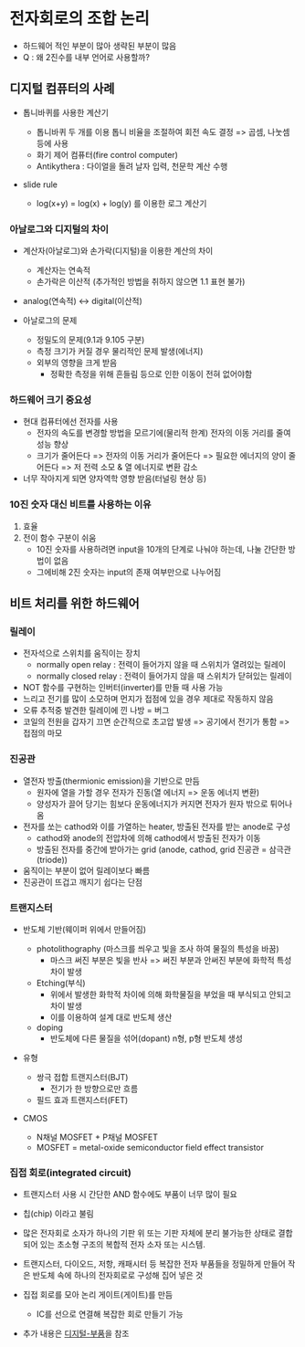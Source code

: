 # 전자회로의 조합 논리

- 하드웨어 적인 부분이 많아 생략된 부분이 많음
- Q : 왜 2진수를 내부 언어로 사용할까?

## 디지털 컴퓨터의 사례

- 톱니바퀴를 사용한 계산기
  - 톱니바퀴 두 개를 이용 톱니 비율을 조절하여 회전 속도 결정 => 곱셈, 나눗셈 등에 사용
  - 화기 제어 컴퓨터(fire control computer)
  - Antikythera : 다이얼을 돌려 날자 입력, 천문학 계산 수행

- slide rule
  - log(x+y) = log(x) + log(y) 를 이용한 로그 계산기



### 아날로그와 디지털의 차이

- 계산자(아날로그)와 손가락(디지털)을 이용한 계산의 차이
  - 계산자는 연속적
  - 손가락은 이산적 (추가적인 방법을 취하지 않으면 1.1 표현 불가)
- analog(연속적) <-> digital(이산적)

- 아날로그의 문제
  - 정밀도의 문제(9.1과 9.105 구분)
  - 측정 크기가 커질 경우 물리적인 문제 발생(에너지)
  - 외부의 영향을 크게 받음
    - 정확한 측정을 위해 흔들림 등으로 인한 이동이 전혀 없어야함



### 하드웨어 크기 중요성

- 현대 컴퓨터에선 전자를 사용
  - 전자의 속도를 변경할 방법을 모르기에(물리적 한계) 전자의 이동 거리를 줄여 성능 향상
  - 크기가 줄어든다 => 전자의 이동 거리가 줄어든다 => 필요한 에너지의 양이 줄어든다 => 저 전력 소모 & 열 에너지로 변환 감소
- 너무 작아지게 되면 양자역학 영향 받음(터널링 현상 등)



### 10진 숫자 대신 비트를 사용하는 이유

1. 효율
2. 전이 함수 구분이 쉬움
   - 10진 숫자를 사용하려면 input을 10개의 단계로 나눠야 하는데, 나눌 간단한 방법이 없음
   - 그에비해 2진 숫자는 input의 존재 여부만으로 나누어짐



## 비트 처리를 위한 하드웨어

### 릴레이

- 전자석으로 스위치를 움직이는 장치
  - normally open relay : 전력이 들어가지 않을 때 스위치가 열려있는 릴레이
  - normally closed relay : 전력이 들어가지 않을 때 스위치가 닫혀있는 릴레이
- NOT 함수를 구현하는 인버터(inverter)를 만들 때 사용 가능
- 느리고 전기를 많이 소모하며 먼지가 접점에 있을 경우 제대로 작동하지 않음
- 오류 추적중 발견한 릴레이에 낀 나방 = 버그
- 코일의 전원을 갑자기 끄면 순간적으로 초고압 발생 => 공기에서 전기가 통함 => 접점의 마모



### 진공관

- 열전자 방출(thermionic emission)을 기반으로 만듬
  - 원자에 열을 가할 경우 전자가 진동(열 에너지 => 운동 에너지 변환)
  - 양성자가 끌어 당기는 힘보다 운동에너지가 커지면 전자가 원자 밖으로 튀어나옴
- 전자를 쏘는 cathod와 이를 가열하는 heater, 방출된  전자를 받는 anode로 구성
  - cathod와 anode의 전압차에 의해 cathod에서 방출된 전자가 이동
  - 방출된 전자를 중간에 받아가는 grid (anode, cathod, grid 진공관 = 삼극관(triode))
- 움직이는 부분이 없어 릴레이보다 빠름
- 진공관이 뜨겁고 깨지기 쉽다는 단점



### 트랜지스터

- 반도체 기반(웨이퍼 위에서 만들어짐)
  - photolithography (마스크를 씌우고 빛을 조사 하여 물질의 특성을 바꿈)
    - 마스크 써진 부분은 빛을 반사 => 써진 부분과 안써진 부분에 화학적 특성 차이 발생
  - Etching(부식)
    - 위에서 발생한 화학적 차이에 의해 화학물질을 부었을 때 부식되고 안되고 차이 발생
    - 이를 이용하여 설계 대로 반도체 생산
  - doping
    - 반도체에 다른 물질을 섞어(dopant) n형, p형 반도체 생성
- 유형
  - 쌍극 접합 트랜지스터(BJT)
    - 전기가 한 방향으로만 흐름
  - 필드 효과 트랜지스터(FET)

- CMOS
  - N채널 MOSFET + P채널 MOSFET
  - MOSFET = metal-oxide semiconductor field effect transistor



### 집접 회로(integrated circuit)

- 트랜지스터 사용 시 간단한 AND 함수에도 부품이 너무 많이 필요
- 칩(chip) 이라고 불림
- 많은 전자회로 소자가 하나의 기판 위 또는 기판 자체에 분리 불가능한 상태로 결합되어 있는 초소형 구조의 복합적 전자 소자 또는 시스템. 
- 트랜지스터, 다이오드, 저항, 캐패시터 등 복잡한 전자 부품들을 정밀하게 만들어 작은 반도체 속에 하나의 전자회로로 구성해 집어 넣은 것
- 집접 회로를 모아 논리 게이트(게이트)를 만듬
  - IC를 선으로 연결해 복잡한 회로 만들기 가능

- 추가 내용은 [디지털-부품][1]을 참조

[1]: ..\컴퓨터시스템구조\2장-디지털-부품.md

